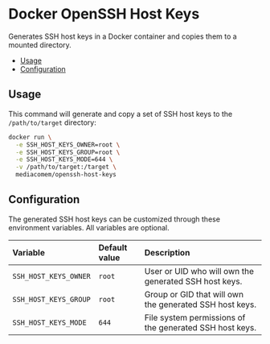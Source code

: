 # Docker OpenSSH Host Keys

Generates SSH host keys in a Docker container and copies them to a mounted
directory.

<!-- START doctoc generated TOC please keep comment here to allow auto update -->
<!-- DON'T EDIT THIS SECTION, INSTEAD RE-RUN doctoc TO UPDATE -->


- [Usage](#usage)
- [Configuration](#configuration)

<!-- END doctoc generated TOC please keep comment here to allow auto update -->



## Usage

This command will generate and copy a set of SSH host keys to the
`/path/to/target` directory:

```bash
docker run \
  -e SSH_HOST_KEYS_OWNER=root \
  -e SSH_HOST_KEYS_GROUP=root \
  -e SSH_HOST_KEYS_MODE=644 \
  -v /path/to/target:/target \
  mediacomem/openssh-host-keys
```



## Configuration

The generated SSH host keys can be customized through these environment
variables. All variables are optional.

Variable              | Default value | Description
:-------------------- | :------------ | :------------------------------------------------------
`SSH_HOST_KEYS_OWNER` | `root`        | User or UID who will own the generated SSH host keys.
`SSH_HOST_KEYS_GROUP` | `root`        | Group or GID that will own the generated SSH host keys.
`SSH_HOST_KEYS_MODE`  | `644`         | File system permissions of the generated SSH host keys.
